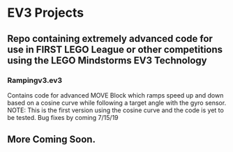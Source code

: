 # EV3 Projects
## Repo containing extremely advanced code for use in FIRST LEGO League or other competitions using the LEGO Mindstorms EV3 Technology


### Rampingv3.ev3
Contains code for advanced MOVE Block which ramps speed up and down based on a cosine curve while following a target angle with the gyro sensor. NOTE: This is the first version using the cosine curve and the code is yet to be tested. Bug fixes by coming 7/15/19

## More Coming Soon.
